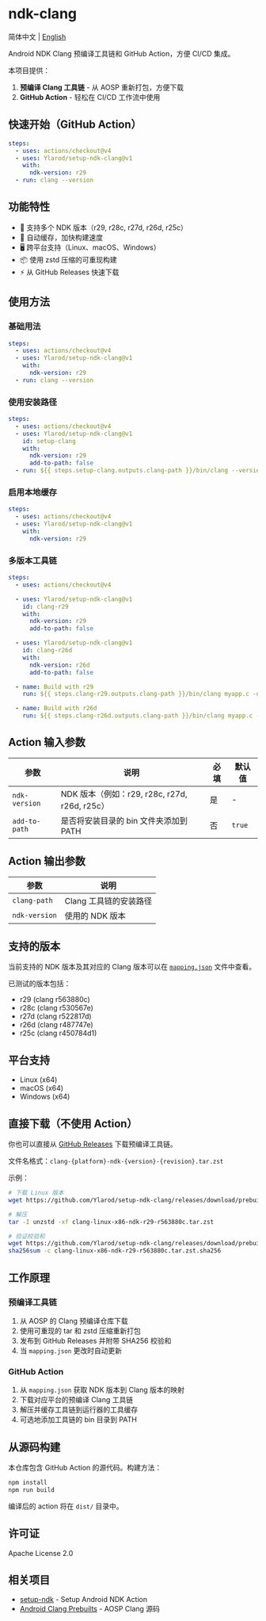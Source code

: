 # ndk-clang

简体中文 | [English](README.md)

Android NDK Clang 预编译工具链和 GitHub Action，方便 CI/CD 集成。

本项目提供：

1. **预编译 Clang 工具链** - 从 AOSP 重新打包，方便下载
2. **GitHub Action** - 轻松在 CI/CD 工作流中使用

## 快速开始（GitHub Action）

```yml
steps:
  - uses: actions/checkout@v4
  - uses: Ylarod/setup-ndk-clang@v1
    with:
      ndk-version: r29
  - run: clang --version
```

## 功能特性

- 🚀 支持多个 NDK 版本（r29, r28c, r27d, r26d, r25c）
- 💾 自动缓存，加快构建速度
- 🖥️ 跨平台支持（Linux、macOS、Windows）
- 📦 使用 zstd 压缩的可重现构建
- ⚡ 从 GitHub Releases 快速下载

## 使用方法

### 基础用法

```yml
steps:
  - uses: actions/checkout@v4
  - uses: Ylarod/setup-ndk-clang@v1
    with:
      ndk-version: r29
  - run: clang --version
```

### 使用安装路径

```yml
steps:
  - uses: actions/checkout@v4
  - uses: Ylarod/setup-ndk-clang@v1
    id: setup-clang
    with:
      ndk-version: r29
      add-to-path: false
  - run: ${{ steps.setup-clang.outputs.clang-path }}/bin/clang --version
```

### 启用本地缓存

```yml
steps:
  - uses: actions/checkout@v4
  - uses: Ylarod/setup-ndk-clang@v1
    with:
      ndk-version: r29
```

### 多版本工具链

```yml
steps:
  - uses: actions/checkout@v4

  - uses: Ylarod/setup-ndk-clang@v1
    id: clang-r29
    with:
      ndk-version: r29
      add-to-path: false

  - uses: Ylarod/setup-ndk-clang@v1
    id: clang-r26d
    with:
      ndk-version: r26d
      add-to-path: false

  - name: Build with r29
    run: ${{ steps.clang-r29.outputs.clang-path }}/bin/clang myapp.c -o myapp-r29

  - name: Build with r26d
    run: ${{ steps.clang-r26d.outputs.clang-path }}/bin/clang myapp.c -o myapp-r26d
```

## Action 输入参数

| 参数          | 说明                                          | 必填 | 默认值 |
| ------------- | --------------------------------------------- | ---- | ------ |
| `ndk-version` | NDK 版本（例如：r29, r28c, r27d, r26d, r25c） | 是   | -      |
| `add-to-path` | 是否将安装目录的 bin 文件夹添加到 PATH        | 否   | `true` |

## Action 输出参数

| 参数          | 说明                   |
| ------------- | ---------------------- |
| `clang-path`  | Clang 工具链的安装路径 |
| `ndk-version` | 使用的 NDK 版本        |

## 支持的版本

当前支持的 NDK 版本及其对应的 Clang 版本可以在 [`mapping.json`](mapping.json) 文件中查看。

已测试的版本包括：

- r29 (clang r563880c)
- r28c (clang r530567e)
- r27d (clang r522817d)
- r26d (clang r487747e)
- r25c (clang r450784d1)

## 平台支持

- Linux (x64)
- macOS (x64)
- Windows (x64)

## 直接下载（不使用 Action）

你也可以直接从 [GitHub Releases](https://github.com/Ylarod/setup-ndk-clang/releases/tag/prebuilt) 下载预编译工具链。

文件名格式：`clang-{platform}-ndk-{version}-{revision}.tar.zst`

示例：

```bash
# 下载 Linux 版本
wget https://github.com/Ylarod/setup-ndk-clang/releases/download/prebuilt/clang-linux-x86-ndk-r29-r563880c.tar.zst

# 解压
tar -I unzstd -xf clang-linux-x86-ndk-r29-r563880c.tar.zst

# 验证校验和
wget https://github.com/Ylarod/setup-ndk-clang/releases/download/prebuilt/clang-linux-x86-ndk-r29-r563880c.tar.zst.sha256
sha256sum -c clang-linux-x86-ndk-r29-r563880c.tar.zst.sha256
```

## 工作原理

### 预编译工具链

1. 从 AOSP 的 Clang 预编译仓库下载
2. 使用可重现的 tar 和 zstd 压缩重新打包
3. 发布到 GitHub Releases 并附带 SHA256 校验和
4. 当 `mapping.json` 更改时自动更新

### GitHub Action

1. 从 `mapping.json` 获取 NDK 版本到 Clang 版本的映射
2. 下载对应平台的预编译 Clang 工具链
3. 解压并缓存工具链到运行器的工具缓存
4. 可选地添加工具链的 bin 目录到 PATH

## 从源码构建

本仓库包含 GitHub Action 的源代码。构建方法：

```bash
npm install
npm run build
```

编译后的 action 将在 `dist/` 目录中。

## 许可证

Apache License 2.0

## 相关项目

- [setup-ndk](https://github.com/nttld/setup-ndk) - Setup Android NDK Action
- [Android Clang Prebuilts](https://android.googlesource.com/platform/prebuilts/clang/host/) - AOSP Clang 源码
